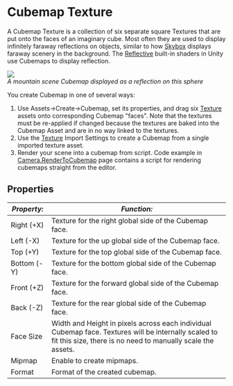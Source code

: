 Cubemap Texture
===============


A <span class=keyword>Cubemap Texture</span> is a collection of six separate square Textures that are put onto the faces of an imaginary cube. Most often they are used to display infinitely faraway reflections on objects, similar to how [Skybox](class-skybox.html) displays faraway scenery in the background. The [Reflective](shader-reflectivefamily.html) built-in shaders in Unity use Cubemaps to display reflection.

![](http://docwiki.hq.unity3d.com/uploads/Main/Inspector-CubeMap.png)  
_A mountain scene Cubemap displayed as a reflection on this sphere_

You create Cubemap in one of several ways:
1. Use <span class=menu>Assets->Create->Cubemap</span>, set its properties, and drag six [Texture](class-texture2d.html) assets onto corresponding Cubemap "faces". Note that the textures must be re-applied if changed because the textures are baked into the Cubemap Asset and are in no way linked to the textures.
1. Use the [Texture](class-texture2d.html) Import Settings to create a Cubemap from a single imported texture asset.
1. Render your scene into a cubemap from script. Code example in [Camera.RenderToCubemap](scriptref:camera.rendertocubemap.html.html) page contains a script for rendering cubemaps straight from the editor.

Properties
----------



|**_Property:_** |**_Function:_** |
|--|--|
|<span class=component>Right (+X)</span> |Texture for the right global side of the Cubemap face. |
|<span class=component>Left (-X)</span> |Texture for the up global side of the Cubemap face. |
|<span class=component>Top (+Y)</span> |Texture for the top global side of the Cubemap face. |
|<span class=component>Bottom (-Y)</span> |Texture for the bottom global side of the Cubemap face. |
|<span class=component>Front (+Z)</span> |Texture for the forward global side of the Cubemap face. |
|<span class=component>Back (-Z)</span> |Texture for the rear global side of the Cubemap face. |
|<span class=component>Face Size</span> |Width and Height in pixels across each individual Cubemap face. Textures will be internally scaled to fit this size, there is no need to manually scale the assets. |
|<span class=component>Mipmap</span> |Enable to create mipmaps. |
|<span class=component>Format</span> |Format of the created cubemap. |


